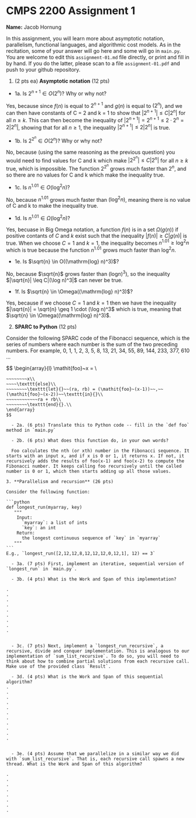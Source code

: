 

# CMPS 2200 Assignment 1

**Name:** Jacob Hornung


In this assignment, you will learn more about asymptotic notation, parallelism, functional languages, and algorithmic cost models. As in the recitation, some of your answer will go here and some will go in `main.py`. You are welcome to edit this `assignment-01.md` file directly, or print and fill in by hand. If you do the latter, please scan to a file `assignment-01.pdf` and push to your github repository. 
  
  

1. (2 pts ea) **Asymptotic notation** (12 pts)

  - 1a. Is $2^{n+1} \in O(2^n)$? Why or why not? 

  Yes, because since $f(n)$ is equal to $2^{n+1}$ and $g(n)$ is equal to $(2^n)$, and we can then have constants of C = 2 and k = 1 to show that $|2^{n+1}| \leq C|2^n|$ for all $n \geq k$. This can then become the inequality of $|2^{n+1}| = 2^{n+1} \leq 2 \cdot 2^n = 2|2^n|$, showing that for all $n \geq 1$, the inequality $|2^{n+1}| \leq 2|2^n|$ is true.
  
  - 1b. Is $2^{2^n} \in O(2^n)$? Why or why not?     

  No, because (using the same reasoning as the previous question) you would need to find values for C and k which make $|2^{2^n}| \leq C|2^n|$ for all $n \geq k$ true, which is impossible. The function $2^{2^n}$ grows much faster than $2^n$, and so there are no values for C and k which make the inequality true.
  
  - 1c. Is $n^{1.01} \in O(\mathrm{log}^2 n)$?    

  No, because $n^{1.01}$ grows much faster than $(\mathrm{log}^2 n)$, meaning there is no value of C and k to make the inequality true.

  - 1d. Is $n^{1.01} \in \Omega(\mathrm{log}^2 n)$?  

  Yes, becuase in Big Omega notation, a function $f(n)$ is in a set $\Omega(g(n))$ if positive contants of $C$ and $k$ exist such that the inequality $|f(n)| \geq C|g(n)|$ is true. When we choose $C = 1$ and $k = 1$, the inequality becomes $n^{1.01} \geq \log^2 n$ which is true because the function $n^{1.01}$ grows much faster than $\log^2 n$.

  - 1e. Is $\sqrt{n} \in O((\mathrm{log} n)^3)$?  

  No, because $\sqrt{n}$ grows faster than $(\mathrm{log} n)^3)$, so the inequality  $|\sqrt{n}| \leq C|(\log n)^3|$ can never be true.

  - 1f. Is $\sqrt{n} \in \Omega((\mathrm{log} n)^3)$?  

  Yes, because if we choose $C = 1$ and $k = 1$ then we have the inequality $|\sqrt{n}| = \sqrt{n} \geq 1 \cdot (\log n)^3$ which is true, meaning that $\sqrt{n} \in \Omega((\mathrm{log} n)^3)$.


2. **SPARC to Python** (12 pts)

Consider the following SPARC code of the Fibonacci sequence, which is the series of numbers where each number is the sum of the two preceding numbers. For example, 0, 1, 1, 2, 3, 5, 8, 13, 21, 34, 55, 89, 144, 233, 377, 610 ... 

$$
\begin{array}{l}
\mathit{foo}~x =   \\
~~~~\texttt{if}{}~~x \le 1~~\texttt{then}{}\\
~~~~~~~~x\\   
~~~~\texttt{else}\\
~~~~~~~~\texttt{let}{}~~(ra, rb) = (\mathit{foo}~(x-1))~~,~~(\mathit{foo}~(x-2))~~\texttt{in}{}\\  
~~~~~~~~~~~~ra + rb\\  
~~~~~~~~\texttt{end}{}.\\
\end{array}
$$ 

  - 2a. (6 pts) Translate this to Python code -- fill in the `def foo` method in `main.py`  

  - 2b. (6 pts) What does this function do, in your own words?  
 
  Foo calculates the nth (or xth) number in the Fibonacci sequence. It starts with an input x, and if x is 0 or 1, it returns x. If not, it recursively adds the results of foo(x-1) and foo(x-2) to compute the Fibonacci number. It keeps calling foo recursively until the called number is 0 or 1, which then starts adding up all those values.

3. **Parallelism and recursion** (26 pts)

Consider the following function:  

```python
def longest_run(myarray, key)
   """
    Input:
      `myarray`: a list of ints
      `key`: an int
    Return:
      the longest continuous sequence of `key` in `myarray`
   """
```
E.g., `longest_run([2,12,12,8,12,12,12,0,12,1], 12) == 3`  
 
  - 3a. (7 pts) First, implement an iterative, sequential version of `longest_run` in `main.py`.  

  - 3b. (4 pts) What is the Work and Span of this implementation?  

.  
.  
.  
.  
.  
.  
.  
.  
.  


  - 3c. (7 pts) Next, implement a `longest_run_recursive`, a recursive, divide and conquer implementation. This is analogous to our implementation of `sum_list_recursive`. To do so, you will need to think about how to combine partial solutions from each recursive call. Make use of the provided class `Result`.   

  - 3d. (4 pts) What is the Work and Span of this sequential algorithm?  
.  
.  
.  
.  
.  
.  
.  
.  
.  
.  
.  


  - 3e. (4 pts) Assume that we parallelize in a similar way we did with `sum_list_recursive`. That is, each recursive call spawns a new thread. What is the Work and Span of this algorithm?  

.  
.  
.  
.  
.  
.  
.  
.  

